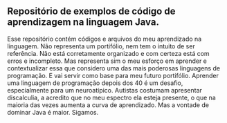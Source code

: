 ## Repositório de exemplos de código de aprendizagem na linguagem Java.
  
  Esse repositório contém códigos e arquivos do meu aprendizado na linguagem. Não representa um portifólio, nem tem o intuito de ser referência. Não está corretamente organizado e com certeza está com erros e incompleto. Mas representa sim o meu esforço em aprender e contextualizar essa que considero uma das mais poderosas linguagens de programação. E vai servir como base para meu futuro portifólio. Aprender uma linguagem de programação depois dos 40 é um desafio, especialmente para um neuroatípico. Autistas costumam apresentar discalculia, a acredito que no meu espectro ela esteja presente, o que na maioria das vezes aumenta a curva de aprendizado. Mas a vontade de dominar Java é maior. Sigamos.
